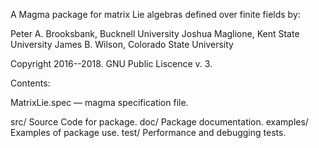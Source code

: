 A Magma package for matrix Lie algebras defined over finite fields by:

Peter A. Brooksbank, Bucknell University
Joshua Maglione, Kent State University
James B. Wilson, Colorado State University

Copyright 2016--2018. GNU Public Liscence v. 3.

Contents:

MatrixLie.spec  — magma specification file.

src/
	Source Code for package.
doc/
	Package documentation.
examples/
	Examples of package use.
test/
	Performance and debugging tests.
